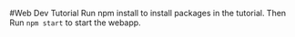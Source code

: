 #Web Dev Tutorial 
Run npm install to install packages in the tutorial.
Then Run `npm start` to start the webapp.
